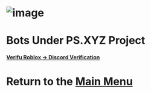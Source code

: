 # ![image](https://cdn.discordapp.com/attachments/838700484185292820/927961936883236864/unknown.png)      
# Bots Under PS.XYZ Project

[**Verifu Roblox -> Discord Verification**](https://github.com/PS-XYZ-Developement/Verifu)

# Return to the [Main Menu](https://github.com/PS-XYZ-Developement/Directory)
